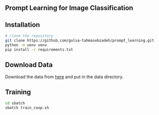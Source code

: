 ## Prompt Learning for Image Classification
## Installation
``` bash
# clone the repository
git clone https://github.com/golsa-tahmasebzadeh/prompt_learning.git
python -m venv venv
pip install -r requirements.txt
```

## Download Data
Download the data from [here](https://drive.google.com/file/d/1y4fId3Hnyvyf4Isc0GwMsYMVqYeQEUDS/view?usp=sharing) and put in the data directory.

## Training 
``` bash
cd sbatch
sbatch train_coop.sh
```
